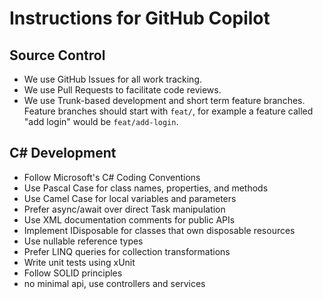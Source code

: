 # Instructions for GitHub Copilot

## Source Control

- We use GitHub Issues for all work tracking.
- We use Pull Requests to facilitate code reviews.
- We use Trunk-based development and short term feature branches. Feature branches should start with `feat/`, for example a feature called "add login" would be `feat/add-login`.

## C# Development

- Follow Microsoft's C# Coding Conventions
- Use Pascal Case for class names, properties, and methods
- Use Camel Case for local variables and parameters
- Prefer async/await over direct Task manipulation
- Use XML documentation comments for public APIs
- Implement IDisposable for classes that own disposable resources
- Use nullable reference types
- Prefer LINQ queries for collection transformations
- Write unit tests using xUnit
- Follow SOLID principles
- no minimal api, use controllers and services